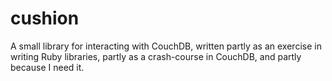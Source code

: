 # cushion

A small library for interacting with CouchDB, written partly as an exercise in writing Ruby libraries, partly as a crash-course in CouchDB, and partly because I need it.
